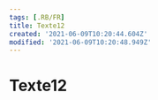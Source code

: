 ```yaml
---
tags: [.RB/FR]
title: Texte12
created: '2021-06-09T10:20:44.604Z'
modified: '2021-06-09T10:20:48.949Z'
---
```


# Texte12
